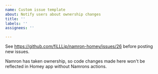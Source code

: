 ```yaml
---
name: Custom issue template
about: Notify users about ownership changes
title: ''
labels: ''
assignees: ''

---
```


See https://github.com/fiLLLip/namron-homey/issues/26 before posting new issues.

Namron has taken ownership, so code changes made here won't be reflected in Homey app without Namrons actions.
